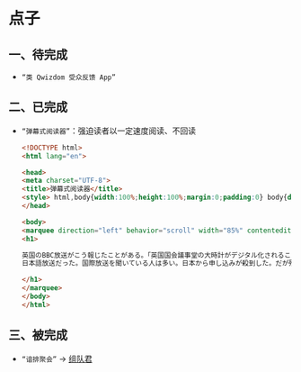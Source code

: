 # 点子

## 一、待完成

- `“类 Qwizdom 受众反馈 App”`

## 二、已完成

- `“弹幕式阅读器”`：强迫读者以一定速度阅读、不回读

  ```html
  <!DOCTYPE html>
  <html lang="en">

  <head>
  <meta charset="UTF-8">
  <title>弹幕式阅读器</title>
  <style> html,body{width:100%;height:100%;margin:0;padding:0} body{display:flex;align-items:center;justify-content:center;background-color:#101010} h1{font-size:300%;color:#606060}</style>
  </head>

  <body>
  <marquee direction="left" behavior="scroll" width="85%" contenteditable="true" scrollamount="15" onmouseover="this.stop();" onmouseout="this.start();">
  <h1>

  英国のBBC放送がこう報じたことがある。「英国国会議事堂の大時計がデジタル化されることになりました。長針と短針が不要となります。聞いてくださっている人に進呈したいので希望者は申し込まれたし……」。
  日本語放送だった。国際放送を聞いている人は多い。日本から申し込みが殺到した。だが残念、エープリルフールとわかった。

  </h1>
  </marquee>
  </body>
  </html>
  ```

## 三、被完成

- `“谙排聚会”` → [组队君](http://www.zuduijun.com)
